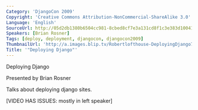 ```yaml
---
Category: 'DjangoCon 2009'
Copyright: 'Creative Commons Attribution-NonCommercial-ShareAlike 3.0'
Language: 'English'
SourceUrl: http://05d2db1380b6504cc981-8cbed8cf7e3a131cd8f1c3e383d10041.r93.cf2.rackcdn.com/djangocon-2009/25_deploying-django.ogv
Speakers: [Brian Rosner]
Tags: [deploy, deployment, djangocon, djangocon2009]
ThumbnailUrl: 'http://a.images.blip.tv/Robertlofthouse-DeployingDjango796.png'
Title: '"Deploying Django"'
---
```

Deploying Django

  
Presented by Brian Rosner

  
Talks about deploying django sites.

  
[VIDEO HAS ISSUES: mostly in left speaker]

